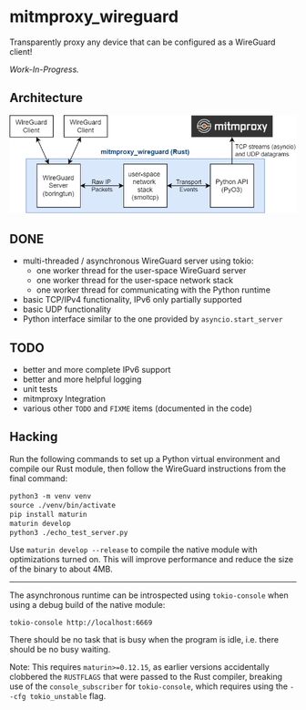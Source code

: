 # mitmproxy_wireguard

Transparently proxy any device that can be configured as a WireGuard client!

*Work-In-Progress.*

## Architecture

![library architecture](architecture.png)

## DONE

* multi-threaded / asynchronous WireGuard server using tokio:
  * one worker thread for the user-space WireGuard server
  * one worker thread for the user-space network stack
  * one worker thread for communicating with the Python runtime
* basic TCP/IPv4 functionality, IPv6 only partially supported
* basic UDP functionality
* Python interface similar to the one provided by `asyncio.start_server`

## TODO

* better and more complete IPv6 support
* better and more helpful logging
* unit tests
* mitmproxy Integration
* various other `TODO` and `FIXME` items (documented in the code)

## Hacking

Run the following commands to set up a Python virtual environment and compile
our Rust module, then follow the WireGuard instructions from the final command:

```shell
python3 -m venv venv
source ./venv/bin/activate
pip install maturin
maturin develop
python3 ./echo_test_server.py
```

Use `maturin develop --release` to compile the native module with optimizations
turned on. This will improve performance and reduce the size of the binary to
about 4MB.

---

The asynchronous runtime can be introspected using `tokio-console` when using
a debug build of the native module:

```shell
tokio-console http://localhost:6669
```

There should be no task that is busy when the program is idle, i.e. there should
be no busy waiting.

Note: This requires `maturin>=0.12.15`, as earlier versions accidentally
clobbered the `RUSTFLAGS` that were passed to the Rust compiler, breaking use
of the `console_subscriber` for `tokio-console`, which requires using the
`--cfg tokio_unstable` flag.
